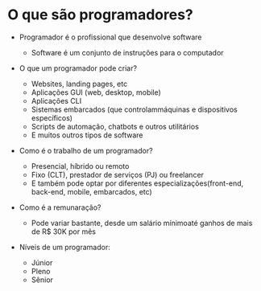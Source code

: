# O que são programadores?

* Programador é o profissional que desenvolve software
  * Software é um conjunto de instruções para o computador

* O que um programador pode criar?
  * Websites, landing pages, etc
  * Aplicações GUI (web, desktop, mobile)
  * Aplicações CLI
  * Sistemas embarcados (que controlammáquinas e dispositivos específicos)
  * Scripts de automação, chatbots e outros utilitários
  * E muitos outros tipos de software

* Como é o trabalho de um programador?
  * Presencial, híbrido ou remoto
  * Fixo (CLT), prestador de serviços (PJ) ou freelancer
  * E também pode optar por diferentes especializações(front-end, back-end, mobile, embarcados, etc)
  
* Como é a remunaração?
  * Pode variar bastante, desde um salário mínimoaté ganhos de mais de R$ 30K por mês
  
* Níveis de um programador:
  * Júnior
  * Pleno
  * Sênior
